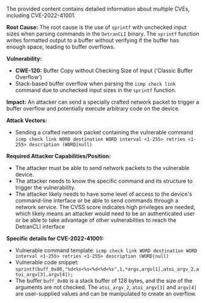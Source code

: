 The provided content contains detailed information about multiple CVEs, including CVE-2022-41001.

**Root Cause:**
The root cause is the use of `sprintf` with unchecked input sizes when parsing commands in the `DetranCLI` binary. The `sprintf` function writes formatted output to a buffer without verifying if the buffer has enough space, leading to buffer overflows.

**Vulnerability:**
- **CWE-120:**  Buffer Copy without Checking Size of Input ('Classic Buffer Overflow')
- Stack-based buffer overflow when parsing the `icmp check link` command due to unchecked input sizes in the `sprintf` function.

**Impact:**
An attacker can send a specially crafted network packet to trigger a buffer overflow and potentially execute arbitrary code on the device.

**Attack Vectors:**
- Sending a crafted network packet containing the vulnerable command `icmp check link WORD destination WORD interval <1-255> retries <1-255> description (WORD|null)`

**Required Attacker Capabilities/Position:**
- The attacker must be able to send network packets to the vulnerable device.
- The attacker needs to know the specific command and its structure to trigger the vulnerability.
- The attacker likely needs to have some level of access to the device's command-line interface or be able to send commands through a network service. The CVSS score indicates high privileges are needed, which likely means an attacker would need to be an authenticated user or be able to take advantage of other vulnerabilties to reach the DetranCLI interface

**Specific details for CVE-2022-41001:**
- Vulnerable command template: `icmp check link WORD destination WORD interval <1-255> retries <1-255> description (WORD|null)`
- Vulnerable code snippet: `sprintf(buff_0x80,"%d<%s<%s<%d<%d<%s",1,*argv,argv[1],atoi_argv_2,atoi_argv[3],argv[4]);`
- The buffer `buff_0x80` is a stack buffer of 128 bytes, and the size of the arguments are not checked. The `atoi_argv_2`, `atoi_argv[3]` and `argv[4]` are user-supplied values and can be manipulated to create an overflow.